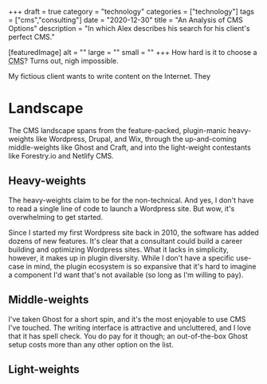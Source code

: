 +++
draft = true
category = "technology"
categories = ["technology"]
tags = ["cms","consulting"]
date = "2020-12-30"
title = "An Analysis of CMS Options"
description = "In which Alex describes his search for his client's perfect CMS."

[featuredImage]
  alt = ""
  large = ""
  small = ""
+++
How hard is it to choose a <abbr title="Content Management System">CMS</abbr>? Turns out, nigh impossible.

My fictious client wants to write content on the Internet. They

# Landscape

The CMS landscape spans from the feature-packed, plugin-manic heavy-weights like Wordpress, Drupal, and Wix, through the up-and-coming middle-weights like Ghost and Craft, and into the light-weight contestants like Forestry.io and Netlify CMS.

## Heavy-weights

The heavy-weights claim to be for the non-technical. And yes, I don't have to read a single line of code to launch a Wordpress site. But wow, it's overwhelming to get started.

Since I started my first Wordpress site back in 2010, the software has added dozens of new features. It's clear that a consultant could build a career building and optimizing Wordpress sites. What it lacks in simplicity, however, it makes up in plugin diversity. While I don't have a specific use-case in mind, the plugin ecosystem is so expansive that it's hard to imagine a component I'd want that's not available (so long as I'm willing to pay).

## Middle-weights

I've taken Ghost for a short spin, and it's the most enjoyable to use CMS I've touched. The writing interface is attractive and uncluttered, and I love that it has spell check. You do pay for it though; an out-of-the-box Ghost setup costs more than any other option on the list.

## Light-weights


